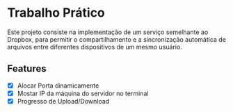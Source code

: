 # Trabalho Prático

Este projeto consiste na implementação de um serviço semelhante ao Dropbox, para permitir o
compartilhamento e a sincronização automática de arquivos entre diferentes dispositivos de um mesmo
usuário. 

## Features

- [X] Alocar Porta dinamicamente
- [X] Mostar IP da máquina do servidor no terminal
- [X] Progresso de Upload/Download
